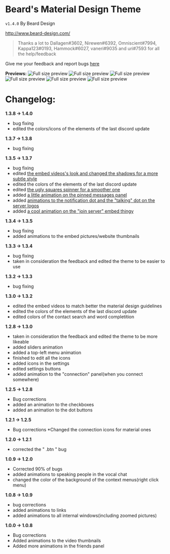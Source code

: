 # Beard's Material Design Theme
`v1.4.0` By Beard Design

http://www.beard-design.com/

> Thanks a lot to Dallagen#3602, Nirewen#6392, Omniscient#7994, Kappa123#0193, Hammock#6027, vaneri#9035 and uri#7593 for all the help/feedback

Give me your feedback and report bugs [here](http://www.beard-design.com/discord-material-theme.html#feedback)

**Previews:**
![Full size preview](http://bearddesign.s-ul.eu/C0Xhzu7v)
![Full size preview](http://bearddesign.s-ul.eu/H9YPwxjH)
![Full size preview](http://bearddesign.s-ul.eu/x4aIT5Zf)
![Full size preview](http://bearddesign.s-ul.eu/feqVDVEO)
![Full size preview](http://bearddesign.s-ul.eu/HEbs64O2)
![Full size preview](http://bearddesign.s-ul.eu/wuP5Ka4F)

# Changelog:
**1.3.8 -> 1.4.0**
* bug fixing
* edited the colors/icons of the elements of the last discord update
 

**1.3.7 -> 1.3.8**
* bug fixing
 
**1.3.5 -> 1.3.7**
* bug fixing
* edited [the embed videos's look and changed the shadows for a more subtle style](http://bearddesign.s-ul.eu/WeaUipqJ)
* edited the colors of the elements of the last discord update
* edited [the ugly squares spinner for a smoother one](http://bearddesign.s-ul.eu/mcdvvNNH)
* added [a little animation on the pinned messages panel](http://bearddesign.s-ul.eu/JQPSrdqo)
* added [animations to the notification dot and the "talking" dot on the server logos](http://bearddesign.s-ul.eu/FU0M16EI)
* added [a cool animation on the "join server" embed thingy](http://bearddesign.s-ul.eu/VMTa2QTI)

**1.3.4 -> 1.3.5**
* bug fixing
* added animations to the embed pictures/website thumbnails
 

**1.3.3 -> 1.3.4**
* bug fixing
* taken in consideration the feedback and edited the theme to be easier to use
 
**1.3.2 -> 1.3.3**
* bug fixing

**1.3.0 -> 1.3.2**
* edited the embed videos to match better the material design guidelines
* edited the colors of the elements of the last discord update
* edited colors of the contact search and word completition

**1.2.8 -> 1.3.0**
* taken in consideration the feedback and edited the theme to be more likeable
* added sliders animation
* added a top-left menu animation
* finished to edit all the icons
* added icons in the settings
* edited settings buttons
* added animation to the "connection" panel(when you connect somewhere)

**1.2.5 -> 1.2.8**
* Bug corrections
* added an animation to the checkboxes
* added an animation to the dot buttons

**1.2.1 -> 1.2.5**
* Bug corrections
*Changed the connection icons for material ones

**1.2.0 -> 1.2.1**
* corrected the " .btn " bug

**1.0.9 -> 1.2.0**
* Corrected 90% of bugs
* added animations to speaking people in the vocal chat
* changed the color of the background of the context menus(right click menu)

**1.0.8 -> 1.0.9**
* bug corrections
* added animations to links
* added animations to all internal windows(including zoomed pictures)

**1.0.0 -> 1.0.8**
* Bug corrections
* Added animations to the video thumbnails
* Added more animations in the friends panel
